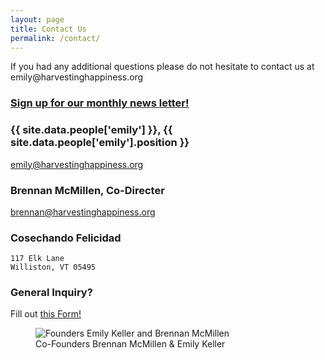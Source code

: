 ```yaml
---
layout: page
title: Contact Us
permalink: /contact/
---
```


<div class="contact col-sm-12">	
	<p>If you had any additional questions please do not hesitate to contact us at emily@harvestinghappiness.org</p>
	<h3><a href="https://docs.google.com/forms/d/1UxdIzdVGaljOddK3Huq8BP0SYxs4xSLq1PQnSsLNZ7g/viewform">Sign up for our monthly news letter!</a></h3>
</div>
<div class="col-sm-6">
	<h3>{{ site.data.people['emily'] }}, {{ site.data.people['emily'].position }}</h3>
	<p><a href="mailto:emily@harvestinghappiness.org">emily@harvestinghappiness.org</a></p>
	<h3>Brennan McMillen, Co-Directer</h3>
	<p><a href="mailto:brennan@harvestinghappiness.org">brennan@harvestinghappiness.org</a></p>
</div>
<div class="col-sm-6">
	<h3>Cosechando Felicidad</h3>
	<pre><code>117 Elk Lane
Williston, VT 05495</code></pre>
	<h3>General Inquiry?</h3><p>Fill out <a target="_blank" href="http://goo.gl/forms/iU8Y3sQoaN">this Form!</a></p>
</div>
<div class="contact col-sm-4">
	<figure>
		<img src="../images/directors.jpg" alt="Founders Emily Keller and Brennan McMillen">
		<figcaption>Co-Founders Brennan McMillen &amp; Emily Keller</figcaption>
	</figure>
</div>